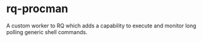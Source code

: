 # rq-procman
A custom worker to RQ which adds a capability to execute and monitor long polling generic shell commands.
